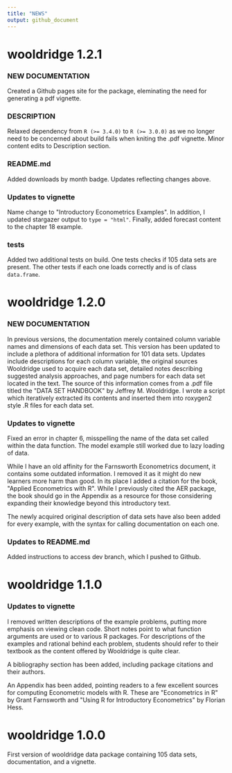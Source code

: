 ```yaml
---
title: "NEWS"
output: github_document
---
```


# wooldridge 1.2.1

### NEW DOCUMENTATION

Created a Github pages site for the package, eleminating the need for generating a pdf vignette.


### DESCRIPTION

Relaxed dependency from `R (>= 3.4.0)` to `R (>= 3.0.0)` as we no longer need to be concerned about build fails when kniting the .pdf vignette. Minor content edits to Description section.


### README.md

Added downloads by month badge. Updates reflecting changes above.


### Updates to vignette

Name change to "Introductory Econometrics Examples".
In addition, I updated stargazer output to `type = "html"`.
Finally, added forecast content to the chapter 18 example.

### tests

Added two additional tests on build. One tests checks if 105 data sets are present. The other tests if each one loads correctly and is of class `data.frame`.


# wooldridge 1.2.0

### NEW DOCUMENTATION

In previous versions, the documentation merely contained column variable names and dimensions of each data set. This version has been updated to include a plethora of additional information for 101 data sets. Updates include descriptions for each column variable, the original sources Wooldridge used to acquire each data set, detailed notes describing suggested analysis approaches, and page numbers for each data set located in the text. The source of this information comes from a .pdf file titled the "DATA SET HANDBOOK" by Jeffrey M. Wooldridge. I wrote a script which iteratively extracted its contents and inserted them into roxygen2 style .R files for each data set.

### Updates to vignette

Fixed an error in chapter 6, misspelling the name of the data set called within the data function. The model example still worked due to lazy loading of data.

While I have an old affinity for the Farnsworth Econometrics document, it contains some outdated information. I removed it as it might do new learners more harm than good. In its place I added a citation for the book, "Applied Econometrics with R". While I previously cited the AER package, the book should go in the Appendix as a resource for those considering expanding their knowledge beyond this introductory text.

The newly acquired original description of data sets have also been added for every example, with the syntax for calling documentation on each one.

### Updates to README.md 

Added instructions to access dev branch, which I pushed to Github.

# wooldridge 1.1.0

### Updates to vignette

I removed written descriptions of the example problems, putting more emphasis on viewing clean code. Short notes point to what function arguments are used or to various R packages. For descriptions of the examples and rational behind each problem, students should refer to their textbook as the content offered by Wooldridge is quite clear.

A bibliography section has been added, including package citations and their authors.

An Appendix has been added, pointing readers to a few excellent sources for computing Econometric models with R. These are "Econometrics in R" by Grant Farnsworth and "Using R for Introductory Econometrics" by Florian Hess.


# wooldridge 1.0.0

First version of wooldridge data package containing 105 data sets, documentation, and a vignette.

